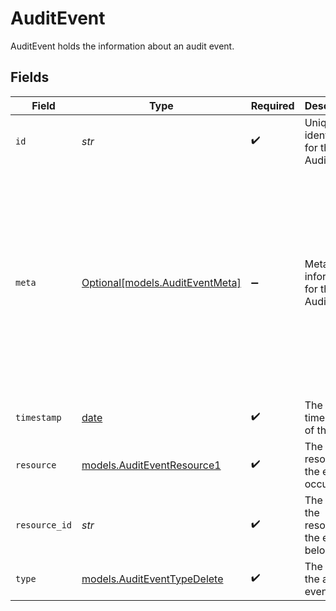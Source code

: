 # AuditEvent

AuditEvent holds the information about an audit event.


## Fields

| Field                                                                                                                                                                                  | Type                                                                                                                                                                                   | Required                                                                                                                                                                               | Description                                                                                                                                                                            | Example                                                                                                                                                                                |
| -------------------------------------------------------------------------------------------------------------------------------------------------------------------------------------- | -------------------------------------------------------------------------------------------------------------------------------------------------------------------------------------- | -------------------------------------------------------------------------------------------------------------------------------------------------------------------------------------- | -------------------------------------------------------------------------------------------------------------------------------------------------------------------------------------- | -------------------------------------------------------------------------------------------------------------------------------------------------------------------------------------- |
| `id`                                                                                                                                                                                   | *str*                                                                                                                                                                                  | :heavy_check_mark:                                                                                                                                                                     | Unique identifier for the AuditEvent                                                                                                                                                   | 123e4567-e89b-12d3-a456-426614174000                                                                                                                                                   |
| `meta`                                                                                                                                                                                 | [Optional[models.AuditEventMeta]](../models/auditeventmeta.md)                                                                                                                         | :heavy_minus_sign:                                                                                                                                                                     | Metadata information for the AuditEvent                                                                                                                                                | {<br/>"createdAt": "2024-01-15T10:30:00Z",<br/>"createdBy": "987fcdeb-51a2-43d1-b567-123456789abc",<br/>"updatedAt": "2024-01-15T14:45:00Z",<br/>"updatedBy": "987fcdeb-51a2-43d1-b567-123456789abc"<br/>} |
| `timestamp`                                                                                                                                                                            | [date](https://docs.python.org/3/library/datetime.html#date-objects)                                                                                                                   | :heavy_check_mark:                                                                                                                                                                     | The timestamp of the event                                                                                                                                                             | 2024-08-01T00:00:00Z                                                                                                                                                                   |
| `resource`                                                                                                                                                                             | [models.AuditEventResource1](../models/auditeventresource1.md)                                                                                                                         | :heavy_check_mark:                                                                                                                                                                     | The type of resource the event occured for                                                                                                                                             | Student                                                                                                                                                                                |
| `resource_id`                                                                                                                                                                          | *str*                                                                                                                                                                                  | :heavy_check_mark:                                                                                                                                                                     | The ID of the resource the event belongs to                                                                                                                                            | 123e4567-e89b-12d3-a456-426614174000                                                                                                                                                   |
| `type`                                                                                                                                                                                 | [models.AuditEventTypeDelete](../models/auditeventtypedelete.md)                                                                                                                       | :heavy_check_mark:                                                                                                                                                                     | The type of the audit event                                                                                                                                                            | Delete                                                                                                                                                                                 |